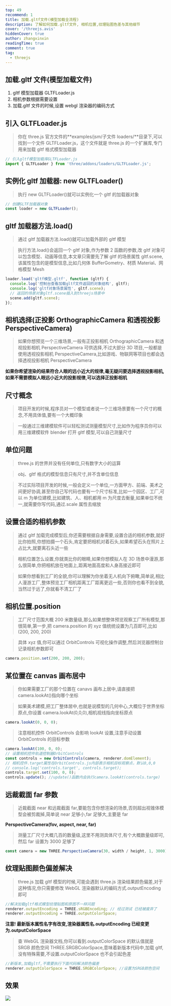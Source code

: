 ```yaml
---
top: 49
recommend: 1
title: 加载.gltf文件(模型加载全流程)
description: 了解如何加载.gltf文件, 相机位置,纹理贴图色差与其他细节
cover: '/threejs.avis'
hiddenCover: true
author: zhangxinxin
readingTime: true
comment: true
tag:
  - threejs
---
```


## 加载.gltf 文件(模型加载文件)

1. gltf 模型加载器 GLTFLoader.js
2. 相机参数根据需要设置
3. 加载.gltf 文件的时候,设置 webgl 渲染器的编码方式

## 引入 GLTFLoader.js

> 你在 three.js 官方文件的**examples/jsm/子文件 loaders/**目录下,可以找到一个文件 GLTFLoader.js，这个文件就是 three.js 的一个扩展库,专门用来加载 gltf 格式模型加载器

```js
// 引入gltf模型加载库GLTFLoader.js
import { GLTFLoader } from 'three/addons/loaders/GLTFLoader.js';
```

## 实例化 gltf 加载器: new GLTFLoader()

> 执行 new GLTFLoader()就可以实例化一个 gltf 的加载器对象

```js
// 创建GLTF加载器对象
const loader = new GLTFLoader();
```

## gltf 加载器方法.load()

> 通过 gltf 加载器方法.load()就可以加载外部的 gltf 模型

> 执行方法.load()会返回一个 gltf 对象,作为参数 2 函数的参数,改 gltf 对象可以包含模型、动画等信息,本文章只需要先了解 gltf 的场景属性 gltf.scene,该属性包含的是模型信息,比如几何体 BufferGometry、材质 Material、网格模型 Mesh

```js
loader.load('gltf模型.gltf', function (gltf) {
  console.log('控制台查看加载gltf文件返回的对象结构', gltf);
  console.log('gltf对象场景属性', gltf.scene);
  // 返回的场景对象gltf.scene插入到threejs场景中
  scene.add(gltf.scene);
});
```

## 相机选择(正投影 OrthographicCamera 和透视投影 PerspectiveCamera)

> 如果你想预览一个三维场景,一般有正投影相机 OrthographicCamera 和透视投影相机 PerspectiveCamera 可供选择,不过大部分 3D 项目,一般都是使用透视投影相机 PerspectiveCamera,比如游戏、物联网等项目也都会选择透视投影相机 PerspectiveCamera

**如果你希望渲染的结果符合人眼的远小近大的规律,毫无疑问要选择透视投影相机,如果不需要模拟人眼远小近大的投影规律,可以选择正投影相机**

## 尺寸概念

> 项目开发的时候,程序员对一个模型或者说一个三维场景要有一个尺寸的概念,不用具体值,要有一个大概印象

> 一般通过三维建模软件可以轻松测试测量模型尺寸,比如作为程序员你可以用三维建模软件 blender 打开 gltf 模型,可以自己测量尺寸

## 单位问题

> three.js 的世界并没有任何单位,只有数字大小的运算

> obj、gltf 格式的模型信息只有尺寸,并不含单位信息

> 不过实际项目开发的时候,一般会定义一个单位,一方面甲方、前端、美术之间更好协调,甚至你自己写代码也要有一个尺寸标准,比如一个园区、工厂,可以 m 为单位建模,比如建筑、人、相机都用 m 为尺度去衡量,如果单位不统一,就需要你写代码,通过.scale 属性去缩放

## 设置合适的相机参数

> 通过 gltf 加载完成模型后,你还需要根据自身需要,设置合适的相机参数,就好比你拍照,你想拍摄一个石头,肯定要把相机对着石头,如果希望石头在照片上占比大,就要离石头近一些

> 相机位置怎么设置,你就类比你的眼睛,如果你想模拟人在 3D 场景中漫游,那么很简单,你把相机放在地面上,距离地面高度和人身高接近即可

> 如果你想看到工厂的全貌,你可以理解为你坐着无人机向下俯瞰,简单说,相比人漫游工厂,整体预览工厂相机距离工厂距离更远一些,否则你也看不到全貌,当然过于远了,你就看不清工厂了

## 相机位置.position

> 工厂尺寸范围大概 200 米数量级,那么如果想整体预览观察工厂所有模型,那很简单,第一步,把 camera.position 的 xyz 值统统设置为几百即可,比如(200, 200, 200)

> 具体 xyz 值,你可以通过 OrbitControls 可视化操作调整,然后浏览器控制台记录相机参数即可

```js
camera.position.set(200, 200, 200);
```

## 某位置在 canvas 画布居中

> 你如果需要工厂的那个位置在 canavs 画布上居中,请直接把 camera.lookAt()指向哪个坐标

> 如果美术建模,把工厂整体居中,也就是说模型的几何中心,大概位于世界坐标原点,你设置 camera.lookAt(0,0,0),相机视线指向坐标原点

```js
camera.lookAt(0, 0, 0);
```

> 注意相机控件 OrbitControls 会影响 lookAt 设置,注意手动设置 OrbitControls 的目标参数

```js
camera.lookAt(100, 0, 0);
// 设置相机控件轨道控制器OrbitControls
const controls = new OrbitControls(camera, renderer.domElement);
// 相机控件.target属性在OrbitControls.js内部表示相机目标观察点，默认0,0,0
// console.log('controls.target', controls.target);
controls.target.set(100, 0, 0);
controls.update(); //update()函数内会执行camera.lookAt(controls.targe)
```

## 远裁截面 far 参数

> 近裁截面 near 和远裁截面 far,要能包含你想渲染的场景,否则超出视锥体模型会被剪裁掉,简单说 near 足够小,far 足够大,主要是 far

**PerspectiveCamera(fov, aspect, near, far)**

> 测量工厂尺寸大概几百的数量级,这里不用测具体尺寸,有个大概数量级即可,然后 far 设置为 3000 足够了

```js
const camera = new THREE.PerspectiveCamera(30, width / height, 1, 3000);
```

## 纹理贴图颜色偏差解决

> three.js 加载 gltf 模型的时候,可能会遇到 three.js 渲染结果颜色偏差,对于这种情况,你只需要修改 WebGL 渲染器默认的编码方式.outputEncoding 即可

```js
//解决加载gltf格式模型纹理贴图和原图不一样问题
renderer.outputEncoding = THREE.sRGBEncoding; // 经过测试 已经被废弃了
renderer.outputEncoding = THREE.outputColorSpace;
```

**注意! 最新版本属性名字有改变,渲染器属性名.outputEncoding 已经变更为.outputColorSpace**

> 查 WebGL 渲染器文档,你可以看到.outputColorSpace 的默认值就是 SRGB 颜色空间 THREE.SRGBColorSpace,意味着新版本代码中,加载 gltf,没有特殊需要,不设置.outputColorSpace 也不会引起色差

```js
//新版本,加载gltf,不需要执行下面代码解决颜色偏差
renderer.outputColorSpace = THREE.SRGBColorSpace; //设置为SRGB颜色空间
```

## 效果

![](../../public/threejs/加载.gltf文件.gif)
